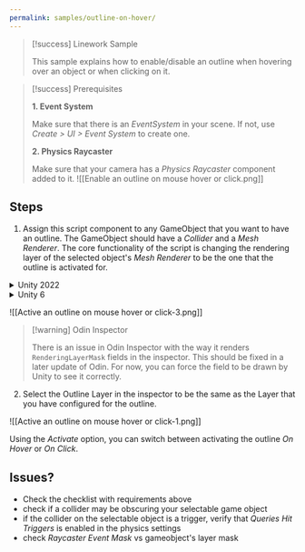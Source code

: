 ```yaml
---
permalink: samples/outline-on-hover/
---
```

> [!success] Linework Sample
> 
> This sample explains how to enable/disable an outline when hovering over an object or when clicking on it.


> [!success] Prerequisites
> 
> **1. Event System**
> 
> Make sure that there is an *EventSystem* in your scene. If not, use *Create > UI > Event System* to create one.
> 
> **2. Physics Raycaster**
> 
> Make sure that your camera has a *Physics Raycaster* component added to it.
> ![[Enable an outline on mouse hover or click.png]]


## Steps

1. Assign this script component to any GameObject that you want to have an outline. The GameObject should have a *Collider* and a *Mesh Renderer*. The core functionality of the script is changing the rendering layer of the selected object's *Mesh Renderer* to be the one that the outline is activated for. 


<details>
<summary>Unity 2022</summary>
<div>

```csharp
using UnityEngine;  
using UnityEngine.EventSystems;  
using Linework.Common.Attributes;
  
public class Outline : MonoBehaviour, IPointerEnterHandler, IPointerExitHandler, IPointerClickHandler  
{  
    [SerializeField] [RenderingLayerMask] private int outlineLayer;
    [SerializeField] private Activate activate = Activate.OnHover;  
  
    private Renderer[] renderers;  
    private uint originalLayer;
    private bool isOutlineActive;
  
    private enum Activate  
    {  
        OnHover,  
        OnClick  
    }  
  
    private void Start()  
    {        
	    renderers = TryGetComponent<Renderer>(out var meshRenderer)  
            ? new[] {meshRenderer}  
            : GetComponentsInChildren<Renderer>();  
        originalLayer = renderers[0].renderingLayerMask;  
    }  
    
    public void OnPointerEnter(PointerEventData eventData)  
    {        
	    if (activate != Activate.OnHover) return;  
        SetOutline(true);  
    }  
    
    public void OnPointerExit(PointerEventData eventData)  
    {        
	    if (activate != Activate.OnHover) return;  
        SetOutline(false);  
    }    
    
    public void OnPointerClick(PointerEventData eventData)  
    {        
	    if (activate != Activate.OnClick) return;  
        isOutlineActive = !isOutlineActive;  
        SetOutline(isOutlineActive);  
    }    
    
    private void SetOutline(bool enable)  
    {        
	    foreach (var rend in renderers)  
        {            
			rend.renderingLayerMask = enable 
	        ? originalLayer | 1u << outlineLayer - 1 
	        : originalLayer;  
        }    
	}
}
```

</div>
</details>

<details>
<summary>Unity 6</summary>
<div>

```csharp
using UnityEngine;  
using UnityEngine.EventSystems;  
  
public class Outline : MonoBehaviour, IPointerEnterHandler, IPointerExitHandler, IPointerClickHandler  
{  
    [SerializeField] private RenderingLayerMask outlineLayer;
    [SerializeField] private Activate activate = Activate.OnHover;  
  
    private Renderer[] renderers;  
    private uint originalLayer;  
    private bool isOutlineActive;  
  
    private enum Activate  
    {  
        OnHover,  
        OnClick  
    }  
  
    private void Start()  
    {        
	    renderers = TryGetComponent<Renderer>(out var meshRenderer)  
            ? new[] {meshRenderer}  
            : GetComponentsInChildren<Renderer>();  
        originalLayer = renderers[0].renderingLayerMask;  
    }  
    
    public void OnPointerEnter(PointerEventData eventData)  
    {        
	    if (activate != Activate.OnHover) return;  
        SetOutline(true);  
    }  
    
    public void OnPointerExit(PointerEventData eventData)  
    {        
	    if (activate != Activate.OnHover) return;  
        SetOutline(false);  
    }    
    
    public void OnPointerClick(PointerEventData eventData)  
    {        
	    if (activate != Activate.OnClick) return;  
        isOutlineActive = !isOutlineActive;  
        SetOutline(isOutlineActive);  
    }    
    
    private void SetOutline(bool enable)  
    {        
	    foreach (var rend in renderers)  
        {            
	        rend.renderingLayerMask = enable 
	        ? originalLayer | outlineLayer 
	        : originalLayer; 
        }    
	}
}
```

</div>
</details>

![[Active an outline on mouse hover or click-3.png]]

> [!warning] Odin Inspector
> 
> There is an issue in Odin Inspector with the way it renders `RenderingLayerMask` fields in the inspector. This should be fixed in a later update of Odin. For now, you can force the field to be drawn by Unity to see it correctly.

2. Select the Outline Layer in the inspector to be the same as the Layer that you have configured for the outline.

![[Active an outline on mouse hover or click-1.png]]

Using the *Activate* option, you can switch between activating the outline *On Hover* or *On Click*. 

## Issues?

- Check the checklist with requirements above
- check if a collider may be obscuring your selectable game object
- if the collider on the selectable object is a trigger, verify that *Queries Hit Triggers* is enabled in the physics settings
- check *Raycaster Event Mask* vs gameobject's layer mask